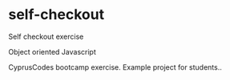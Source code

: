 # self-checkout

Self checkout exercise

Object oriented Javascript


CyprusCodes bootcamp exercise. Example project for students..

